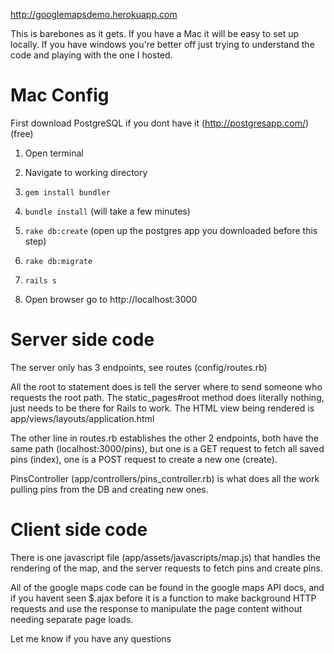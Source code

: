 http://googlemapsdemo.herokuapp.com

This is barebones as it gets.  If you have a Mac it will be easy to set up locally.  If you have windows you're better off just trying to understand the code and playing with the one I hosted.

# Mac Config
First download PostgreSQL if you dont have it (http://postgresapp.com/) (free)

1. Open terminal

2. Navigate to working directory

3. `gem install bundler`

4. `bundle install` (will take a few minutes)

5. `rake db:create` (open up the postgres app you downloaded before this step)

6. `rake db:migrate`

7. `rails s`

8. Open browser go to http://localhost:3000


# Server side code
The server only has 3 endpoints, see routes (config/routes.rb)

All the root to statement does is tell the server where to send someone who requests the root path. The static_pages#root method does literally nothing, just needs to be there for Rails to work.  The HTML view being rendered is app/views/layouts/application.html

The other line in routes.rb establishes the other 2 endpoints, both have the same path (localhost:3000/pins), but one is a GET request to fetch all saved pins (index), one is a POST request to create a new one (create).

PinsController (app/controllers/pins_controller.rb) is what does all the work pulling pins from the DB and creating new ones.

# Client side code
There is one javascript file  (app/assets/javascripts/map.js) that handles the rendering of the map, and the server requests to fetch pins and create pins.

All of the google maps code can be found in the google maps API docs, and if you havent seen $.ajax before it is a function to make background HTTP requests and use the response to manipulate the page content without needing separate page loads.


Let me know if you have any questions
